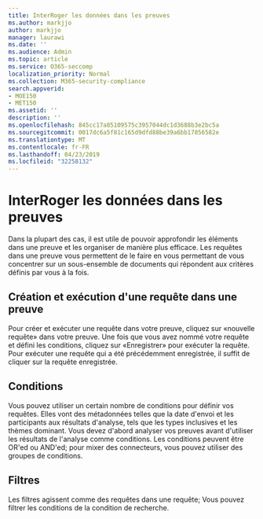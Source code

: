 ```yaml
---
title: InterRoger les données dans les preuves
ms.author: markjjo
author: markjjo
manager: laurawi
ms.date: ''
ms.audience: Admin
ms.topic: article
ms.service: O365-seccomp
localization_priority: Normal
ms.collection: M365-security-compliance
search.appverid:
- MOE150
- MET150
ms.assetid: ''
description: ''
ms.openlocfilehash: 845cc17a85109575c3957044dc1d3688b3e2bc5a
ms.sourcegitcommit: 0017dc6a5f81c165d9dfd88be39a6bb17856582e
ms.translationtype: MT
ms.contentlocale: fr-FR
ms.lasthandoff: 04/23/2019
ms.locfileid: "32258132"
---
```

# <a name="query-the-data-in-evidence"></a>InterRoger les données dans les preuves

Dans la plupart des cas, il est utile de pouvoir approfondir les éléments dans une preuve et les organiser de manière plus efficace. Les requêtes dans une preuve vous permettent de le faire en vous permettant de vous concentrer sur un sous-ensemble de documents qui répondent aux critères définis par vous à la fois.

## <a name="creating-and-running-a-query-within-a-evidence"></a>Création et exécution d'une requête dans une preuve

Pour créer et exécuter une requête dans votre preuve, cliquez sur «nouvelle requête» dans votre preuve. Une fois que vous avez nommé votre requête et défini les conditions, cliquez sur «Enregistrer» pour exécuter la requête. Pour exécuter une requête qui a été précédemment enregistrée, il suffit de cliquer sur la requête enregistrée.

## <a name="conditions"></a>Conditions

Vous pouvez utiliser un certain nombre de conditions pour définir vos requêtes. Elles vont des métadonnées telles que la date d'envoi et les participants aux résultats d'analyse, tels que les types inclusives et les thèmes dominant. Vous devez d'abord analyser vos preuves avant d'utiliser les résultats de l'analyse comme conditions. Les conditions peuvent être OR'ed ou AND'ed; pour mixer des connecteurs, vous pouvez utiliser des groupes de conditions.

## <a name="filters"></a>Filtres
Les filtres agissent comme des requêtes dans une requête; Vous pouvez filtrer les conditions de la condition de recherche.


